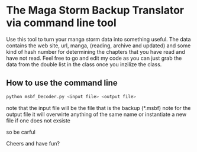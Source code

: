 # The Maga Storm Backup Translator via command line tool
Use this tool to turn your manga storm data into something useful. The data contains the web site, url, manga, (reading, archive and updated)
and some kind of hash number for determining the chapters that you have read and have not read. Feel free to go and edit my code as you can just 
grab the data from the double list in the class once you inzilize the class.


## How to use the command line
```bash
python msbf_Decoder.py <input file> <output file>
```
note that the input file will be the file that is the backup (*.msbf)
note for the output file it will overwirte anything of the same name or instantiate a new file if one does not exsiste

so be carful

Cheers and have fun?
